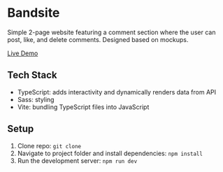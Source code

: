 # Bandsite

Simple 2-page website featuring a comment section where the user can post, like, and delete comments. Designed based on mockups.

[Live Demo](https://bandsite-ts.netlify.app/)

## Tech Stack

- TypeScript: adds interactivity and dynamically renders data from API
- Sass: styling
- Vite: bundling TypeScript files into JavaScript

## Setup

1. Clone repo: `git clone`
2. Navigate to project folder and install dependencies: `npm install`
3. Run the development server: `npm run dev`
